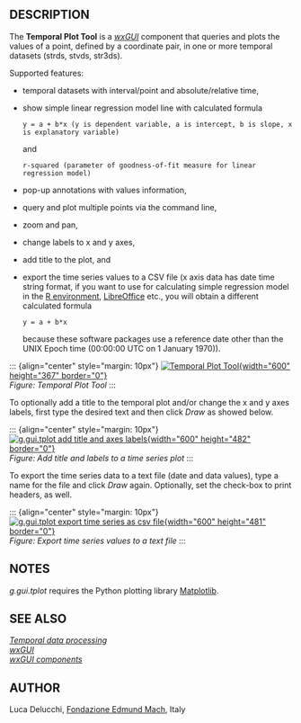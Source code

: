 ## DESCRIPTION

The **Temporal Plot Tool** is a *[wxGUI](wxGUI.html)* component that
queries and plots the values of a point, defined by a coordinate pair,
in one or more temporal datasets (strds, stvds, str3ds).

Supported features:

-   temporal datasets with interval/point and absolute/relative time,

-   show simple linear regression model line with calculated formula

    ```
    y = a + b*x (y is dependent variable, a is intercept, b is slope, x is explanatory variable)
    ```

    and

    ```
    r-squared (parameter of goodness-of-fit measure for linear regression model)
    ```

-   pop-up annotations with values information,

-   query and plot multiple points via the command line,

-   zoom and pan,

-   change labels to x and y axes,

-   add title to the plot, and

-   export the time series values to a CSV file (x axis data has date
    time string format, if you want to use for calculating simple
    regression model in the [R environment](https://www.r-project.org/),
    [LibreOffice](https://www.libreoffice.org/) etc., you will obtain a
    different calculated formula

    ```
    y = a + b*x
    ```

    because these software packages use a reference date other than the
    UNIX Epoch time (00:00:00 UTC on 1 January 1970)).

::: {align="center" style="margin: 10px"}
[![Temporal Plot Tool](tplot.png){width="600" height="367"
border="0"}](g_gui_tplot_labels.png)\
*Figure: Temporal Plot Tool*
:::

To optionally add a title to the temporal plot and/or change the x and y
axes labels, first type the desired text and then click *Draw* as showed
below.

::: {align="center" style="margin: 10px"}
[![g.gui.tplot add title and axes
labels](g_gui_tplot_labels.png){width="600" height="482"
border="0"}](g_gui_tplot_labels.png)\
*Figure: Add title and labels to a time series plot*
:::

To export the time series data to a text file (date and data values),
type a name for the file and click *Draw* again. Optionally, set the
check-box to print headers, as well.

::: {align="center" style="margin: 10px"}
[![g.gui.tplot export time series as csv
file](g_gui_tplot_export_csv.png){width="600" height="481"
border="0"}](g_gui_tplot_export_csv.png)\
*Figure: Export time series values to a text file*
:::

## NOTES

*g.gui.tplot* requires the Python plotting library
[Matplotlib](http://matplotlib.org/).

## SEE ALSO

*[Temporal data processing](temporal.html)\
[wxGUI](wxGUI.html)\
[wxGUI components](wxGUI.components.html)*

## AUTHOR

Luca Delucchi, [Fondazione Edmund Mach](http://www.gis.cri.fmach.it),
Italy
